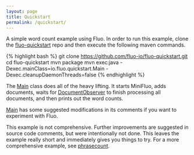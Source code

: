 ```yaml
---
layout: page
title: Quickstart
permalink: /quickstart/
---
```


A simple word count example using Fluo.  In order to run this example, clone
the [fluo-quickstart][1] repo and then execute the following maven commands.

{% highlight bash %}
git clone https://github.com/fluo-io/fluo-quickstart.git
cd fluo-quickstart
mvn package
mvn exec:java -Dexec.mainClass=io.fluo.quickstart.Main -Dexec.cleanupDaemonThreads=false
{% endhighlight %}

The [Main][2] class does all of the heavy lifting.  It starts MiniFluo, adds
documents, waits for [DocumentObserver][3] to finish processing all documents,
and then prints out the word counts.

[Main][2] has some suggested modifications in its comments if you want to
experiment with Fluo.

This example is not comprehensive.  Further improvements are suggested in source
code comments, but were intentionally not done.  This leaves the example really
short and immediately gives you things to try.  For a more comprehensive
example, see  [phrasecount][4].

[1]: https://github.com/fluo-io/fluo-quickstart
[2]: https://github.com/fluo-io/fluo-quickstart/blob/master/src/main/java/io/fluo/quickstart/Main.java
[3]: https://github.com/fluo-io/fluo-quickstart/blob/master/src/main/java/io/fluo/quickstart/DocumentObserver.java
[4]: https://github.com/fluo-io/phrasecount
